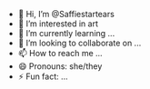 - 👋 Hi, I’m @Saffiestartears
- 👀 I’m interested in art
- 🌱 I’m currently learning ...
- 💞️ I’m looking to collaborate on ...
- 📫 How to reach me ...
- 😄 Pronouns: she/they
- ⚡ Fun fact: ...

<!---
Saffiestartears/Saffiestartears is a ✨ special ✨ repository because its `README.md` (this file) appears on your GitHub profile.
You can click the Preview link to take a look at your changes.
--->
